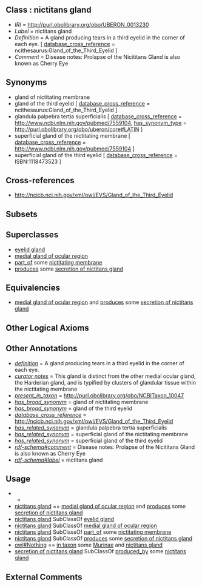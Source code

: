 
## Class : nictitans gland

 * *IRI* = http://purl.obolibrary.org/obo/UBERON_0013230
 * *Label* = nictitans gland
 * *Definition* = A gland producing tears in a third eyelid in the corner of each eye. [ [database_cross_reference](../../ef/oboInOwl#hasDbXref.md) = ncithesaurus:Gland_of_the_Third_Eyelid ]
 * *Comment* = Disease notes: Prolapse of the Nicititans Gland is also known as Cherry Eye

## Synonyms

 * gland of nictitating membrane
 * gland of the third eyelid [ [database_cross_reference](../../ef/oboInOwl#hasDbXref.md) = ncithesaurus:Gland_of_the_Third_Eyelid ]
 * glandula palpebra tertia superficialis [ [database_cross_reference](../../ef/oboInOwl#hasDbXref.md) = http://www.ncbi.nlm.nih.gov/pubmed/7559104, [has_synonym_type](../../pe/oboInOwl#hasSynonymType.md) = http://purl.obolibrary.org/obo/uberon/core#LATIN ]
 * superficial gland of the nictitating membrane [ [database_cross_reference](../../ef/oboInOwl#hasDbXref.md) = http://www.ncbi.nlm.nih.gov/pubmed/7559104 ]
 * superficial gland of the third eyelid [ [database_cross_reference](../../ef/oboInOwl#hasDbXref.md) = ISBN:1118473523 ]

## Cross-references

 * http://ncicb.nci.nih.gov/xml/owl/EVS/Gland_of_the_Third_Eyelid

## Subsets


## Superclasses

 * [eyelid gland](../../UBERON/29/UBERON_0013229.md)
 * [medial gland of ocular region](../../UBERON/53/UBERON_0015153.md)
 * [part_of](../../BFO/50/BFO_0000050.md) some [nictitating membrane](../../UBERON/07/UBERON_0010207.md)
 * [produces](../../RO/00/RO_0003000.md) some [secretion of nictitans gland](../../UBERON/86/UBERON_0022286.md)

## Equivalencies

 * [medial gland of ocular region](../../UBERON/53/UBERON_0015153.md) and [produces](../../RO/00/RO_0003000.md) some [secretion of nictitans gland](../../UBERON/86/UBERON_0022286.md)

## Other Logical Axioms


## Other Annotations

 * *[definition](../../IAO/15/IAO_0000115.md)* = A gland producing tears in a third eyelid in the corner of each eye.
 * *[curator notes](../../IAO/32/IAO_0000232.md)* = This gland is distinct from the other medial ocular gland, the Harderian gland, and is typified by clusters of glandular tissue within the nictitating membrane
 * *[present_in_taxon](../../RO/75/RO_0002175.md)* = http://purl.obolibrary.org/obo/NCBITaxon_10047
 * *[has_broad_synonym](../../ym/oboInOwl#hasBroadSynonym.md)* = gland of nictitating membrane
 * *[has_broad_synonym](../../ym/oboInOwl#hasBroadSynonym.md)* = gland of the third eyelid
 * *[database_cross_reference](../../ef/oboInOwl#hasDbXref.md)* = http://ncicb.nci.nih.gov/xml/owl/EVS/Gland_of_the_Third_Eyelid
 * *[has_related_synonym](../../ym/oboInOwl#hasRelatedSynonym.md)* = glandula palpebra tertia superficialis
 * *[has_related_synonym](../../ym/oboInOwl#hasRelatedSynonym.md)* = superficial gland of the nictitating membrane
 * *[has_related_synonym](../../ym/oboInOwl#hasRelatedSynonym.md)* = superficial gland of the third eyelid
 * *[rdf-schema#comment](../../nt/rdf-schema#comment.md)* = Disease notes: Prolapse of the Nicititans Gland is also known as Cherry Eye
 * *[rdf-schema#label](../../el/rdf-schema#label.md)* = nictitans gland

## Usage

 * -
 * [nictitans gland](../../UBERON/30/UBERON_0013230.md) == [medial gland of ocular region](../../UBERON/53/UBERON_0015153.md) and [produces](../../RO/00/RO_0003000.md) some [secretion of nictitans gland](../../UBERON/86/UBERON_0022286.md)
 * [nictitans gland](../../UBERON/30/UBERON_0013230.md) SubClassOf [eyelid gland](../../UBERON/29/UBERON_0013229.md)
 * [nictitans gland](../../UBERON/30/UBERON_0013230.md) SubClassOf [medial gland of ocular region](../../UBERON/53/UBERON_0015153.md)
 * [nictitans gland](../../UBERON/30/UBERON_0013230.md) SubClassOf [part_of](../../BFO/50/BFO_0000050.md) some [nictitating membrane](../../UBERON/07/UBERON_0010207.md)
 * [nictitans gland](../../UBERON/30/UBERON_0013230.md) SubClassOf [produces](../../RO/00/RO_0003000.md) some [secretion of nictitans gland](../../UBERON/86/UBERON_0022286.md)
 * [owl#Nothing](../../ng/owl#Nothing.md) == [in taxon](../../RO/62/RO_0002162.md) some [Murinae](../../NCBITaxon/07/NCBITaxon_39107.md) and [nictitans gland](../../UBERON/30/UBERON_0013230.md)
 * [secretion of nictitans gland](../../UBERON/86/UBERON_0022286.md) SubClassOf [produced_by](../../RO/01/RO_0003001.md) some [nictitans gland](../../UBERON/30/UBERON_0013230.md)

## External Comments

